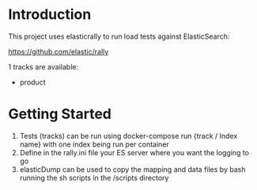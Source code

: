 # Introduction 

This project uses elasticrally to run load tests against ElasticSearch:

https://github.com/elastic/rally

1 tracks are available:
* product

# Getting Started

1. Tests (tracks) can be run using docker-compose run {track / Index name} with one index being run per container
2. Define in the rally.ini file your ES server where you want the logging to go
3. elasticDump can be used to copy the mapping and data files by bash running the sh scripts in the /scripts directory
